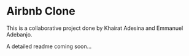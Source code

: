 # Airbnb Clone

This is a collaborative project done by Khairat Adesina and Emmanuel Adebanjo.

A detailed readme coming soon...

